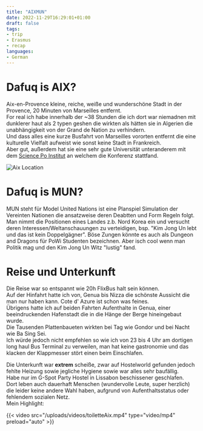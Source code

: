 ```yaml
---
title: "AIXMUN"
date: 2022-11-29T16:29:01+01:00
draft: false
tags:
- trip
- Erasmus
- recap
languages:
- German
---
```


# Dafuq is AIX?

Aix-en-Provence kleine, reiche, weiße und wunderschöne Stadt in der Provence, 20 Minuten von Marseilles entfernt.  
For real ich habe innerhalb der ~38 Stunden die ich dort war niemadnen mit dunklerer haut als 2 typen geshen die wirkten als hätten sie in Algerien die unabhängigkeit von der Grand de Nation zu verhindern.  
Und dass alles eine kurze Busfahrt von Marseilles vororten entfernt die eine kulturelle Vielfalt aufweist wie sonst keine Stadt in Frankreich.  
Aber gut, außerdem hat sie eine sehr gute Universität unteranderem mit dem [Science Po Institut](https://de.wikipedia.org/wiki/Institut_d%E2%80%99%C3%A9tudes_politiques_d%E2%80%99Aix-en-Provence) an welchem die Konferenz stattfand.
  

![Aix Location](/uploads/aixLocation.jpg)

# Dafuq is MUN?

MUN steht für Model United Nations ist eine Planspiel Simulation der Vereinten Nationen die ansatzweise deren Deabtten und Form Regeln folgt.
Man nimmt die Positionen eines Landes z.b. Nord Korea ein und versucht deren Interessen/Weltanschauungen zu verteidigen, bsp. "Kim Jong Un lebt und das ist kein Doppelgägner".
Böse Zungen könnte es auch als Dungeon and Dragons für PoWi Studenten bezeichnen.
Aber isch cool wenn man Politik mag und den Kim Jong Un Witz "lustig" fand.

# Reise und Unterkunft

Die Reise war so entspannt wie 20h FlixBus halt sein können.  
Auf der Hinfahrt hatte ich von, Genua bis Nizza die schönste Aussicht die man nur haben kann. Cote d' Azure ist schon was feines.  
Übrigens hatte ich auf beiden Fahrten Aufenthalte in Genua, einer beeindruckenden Hafenstadt die in die Hänge der Berge hineingebaut wurde.  
Die Tausenden Plattenbaueten wirkten bei Tag wie Gondor und bei Nacht wie Ba Sing Sei.  
Ich würde jedoch nicht empfehlen so wie ich von 23 bis 4 Uhr am dortigen long haul Bus Terminal zu verweilen, man hat keine gastronomie und das klacken der Klappmesser stört einen beim Einschlafen.  
  
Die Unterkunft war **extrem** scheiße, zwar auf Hostelworld gefunden jedoch fehlte Heizung sowie jegliche Hygiene sowie war alles sehr baufällig.  
Habe nur im G-Spot Party Hostel in Lissabon beschissener geschlafen.  
Dort leben auch dauerhaft Menschen (wundervolle Leute, super herzlich) die leider keine andere Wahl haben, aufgrund von Aufenthaltsstatus oder fehlendem sozialen Netz.  
Mein Highlight:  
  
{{< video src="/uploads/videos/toiletteAix.mp4" type="video/mp4" preload="auto" >}}